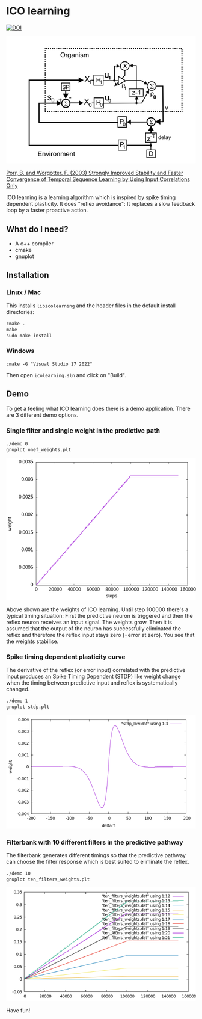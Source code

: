 # ICO learning

[![DOI](https://zenodo.org/badge/397375628.svg)](https://zenodo.org/badge/latestdoi/397375628)

![alt tag](closedloop.png)

[Porr, B. and Wörgötter, F. (2003) Strongly Improved Stability and Faster Convergence of Temporal Sequence Learning by Using Input Correlations Only](https://direct.mit.edu/neco/article/18/6/1380/7111/Strongly-Improved-Stability-and-Faster-Convergence)

ICO learning is a learning algorithm which is inspired by spike timing
dependent plasticity. It does "reflex avoidance": It replaces
a slow feedback loop by a faster proactive action.


## What do I need?
  - A c++ compiler
  - cmake
  - gnuplot


## Installation

### Linux / Mac
This installs `libicolearning` and the header files
in the default install directories:
```
cmake .
make
sudo make install
```

### Windows

```
cmake -G "Visual Studio 17 2022"
```

Then open `icolearning.sln` and click on "Build".

## Demo
To get a feeling what ICO learning does there is a demo
application. There are 3 different demo options.

### Single filter and single weight in the predictive path

```
./demo 0
gnuplot onef_weights.plt
```

![alt tag](onef_out.png)

Above shown are the weights of ICO learning. Until step 100000
there's a typical timing situation: First the predictive
neuron is triggered and then the reflex neuron receives an input signal.
The weights grow. Then it is assumed that the output of the
neuron has successfully eliminated the reflex and therefore
the reflex input stays zero (=error at zero). You see that the weights
stabilise.


### Spike timing dependent plasticity curve

The derivative of the reflex (or error input) correlated with the predictive input produces
an Spike Timing Dependent (STDP) like weight change when the timing between predictive input
and reflex is systematically changed.


```
./demo 1
gnuplot stdp.plt
```

![alt tag](stdp.png)

### Filterbank with 10 different filters in the predictive pathway

The filterbank generates different timings so that the predictive pathway can choose
the filter response which is best suited to eliminate the reflex.

```
./demo 10
gnuplot ten_filters_weights.plt
```

![alt tag](ten_filt.png)

Have fun!

